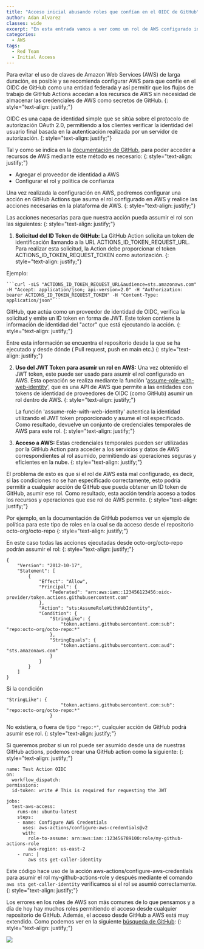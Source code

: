 ```yaml
---
title: "Acceso inicial abusando roles que confían en el OIDC de GitHub"
author: Adan Alvarez
classes: wide
excerpt: "En esta entrada vamos a ver como un rol de AWS configurado incorrectamente para confiar en el OIDC de GitHub como una entidad federada puede ser utilizado para conseguir acceso inicial en una cuenta de AWS."
categories:
  - AWS
tags:
  - Red Team
  - Initial Access
---
```


Para evitar el uso de claves de Amazon Web Services (AWS) de larga duración, es posible y se recomienda configurar AWS para que confíe en el OIDC de GitHub como una entidad federada y así permitir que los flujos de trabajo de GitHub Actions accedan a los recursos de AWS sin necesidad de almacenar las credenciales de AWS como secretos de GitHub.
{: style="text-align: justify;"}

OIDC es una capa de identidad simple que se sitúa sobre el protocolo de autorización OAuth 2.0, permitiendo a los clientes verificar la identidad del usuario final basada en la autenticación realizada por un servidor de autorización.
{: style="text-align: justify;"}

Tal y como se indica en la [documentación de GitHub](https://docs.github.com/es/actions/deployment/security-hardening-your-deployments/configuring-openid-connect-in-amazon-web-services#actualizar-tu-flujo-de-trabajo-de-github-actions), para poder acceder a recursos de AWS mediante este método es necesario:
{: style="text-align: justify;"}
 - Agregar el proveedor de identidad a AWS
 - Configurar el rol y política de confianza

Una vez realizada la configuración en AWS, podremos configurar una acción en GitHub Actions que asuma el rol configurado en AWS y realice las acciones necesarias en la plataforma de AWS.
{: style="text-align: justify;"}

Las acciones necesarias para que nuestra acción pueda assumir el rol son las siguientes:
{: style="text-align: justify;"}

1. **Solicitud del ID Token de GitHub:** La GitHub Action solicita un token de identificación llamando a la URL ACTIONS_ID_TOKEN_REQUEST_URL. Para realizar esta solicitud, la Action debe proporcionar el token ACTIONS_ID_TOKEN_REQUEST_TOKEN como autorización.
{: style="text-align: justify;"}

Ejemplo:  
    
    ```curl -sLS "ACTIONS_ID_TOKEN_REQUEST_URL&audience=sts.amazonaws.com" -H "Accept: application/json; api-version=2.0" -H "Authorization: bearer ACTIONS_ID_TOKEN_REQUEST_TOKEN" -H "Content-Type: application/json"```

GitHub, que actúa como un proveedor de identidad de OIDC, verifica la solicitud y emite un ID token en forma de JWT. Este token contiene la información de identidad del "actor" que está ejecutando la acción.
{: style="text-align: justify;"}

Entre esta información se encuentra el repositorio desde la que se ha ejecutado y desde dónde ( Pull request, push en main etc.)
{: style="text-align: justify;"}

2. **Uso del JWT Token para asumir un rol en AWS:** Una vez obtenido el JWT token, este puede ser usado para asumir el rol configurado en AWS. Esta operación se realiza mediante la función '[assume-role-with-web-identity](https://docs.aws.amazon.com/cli/latest/reference/sts/assume-role-with-web-identity.html)', que es una API de AWS que permite a las entidades con tokens de identidad de proveedores de OIDC (como GitHub) asumir un rol dentro de AWS.
{: style="text-align: justify;"}

    La función 'assume-role-with-web-identity' autentica la identidad utilizando el JWT token proporcionado y asume el rol especificado. Como resultado, devuelve un conjunto de credenciales temporales de AWS para este rol.
{: style="text-align: justify;"}

3. **Acceso a AWS:** Estas credenciales temporales pueden ser utilizadas por la GitHub Action para acceder a los servicios y datos de AWS correspondientes al rol asumido, permitiendo así operaciones seguras y eficientes en la nube.
{: style="text-align: justify;"}

El problema de esto es que si el rol de AWS está mal configurado, es decir, si las condiciones no se han especificado correctamente, esto podría permitir a cualquier acción de GitHub que pueda obtener un ID token de GitHub, asumir ese rol. Como resultado, esta acción tendría acceso a todos los recursos y operaciones que ese rol de AWS permite. 
{: style="text-align: justify;"}

Por ejemplo, en la documentación de GitHub podemos ver un ejemplo de política para este tipo de roles en la cual se da acceso desde el repositorio octo-org/octo-repo
{: style="text-align: justify;"}

En este caso todas las acciones ejecutadas desde octo-org/octo-repo podrán assumir el rol:
{: style="text-align: justify;"}

```
{
    "Version": "2012-10-17",
    "Statement": [
        {
            "Effect": "Allow",
            "Principal": {
                "Federated": "arn:aws:iam::123456123456:oidc-provider/token.actions.githubusercontent.com"
            },
            "Action": "sts:AssumeRoleWithWebIdentity",
            "Condition": {
                "StringLike": {
                    "token.actions.githubusercontent.com:sub": "repo:octo-org/octo-repo:*"
                },
                "StringEquals": {
                    "token.actions.githubusercontent.com:aud": "sts.amazonaws.com"
                }
            }
        }
    ]
}
```

Si la condición

```
"StringLike": {
                    "token.actions.githubusercontent.com:sub": "repo:octo-org/octo-repo:*"
                }
```

No existiera, o fuera de tipo ```"repo:*"```, cualquier acción de GitHub podrá asumir ese rol.
{: style="text-align: justify;"}

Si queremos probar si un rol puede ser asumido desde una de nuestras GitHub actions, podemos crear una GitHub action como la siguiente:
{: style="text-align: justify;"}

```
name: Test Action OIDC
on:
  workflow_dispatch:
permissions:
  id-token: write # This is required for requesting the JWT
  
jobs:
  test-aws-access:
    runs-on: ubuntu-latest
    steps:
    - name: Configure AWS Credentials
      uses: aws-actions/configure-aws-credentials@v2
      with:
        role-to-assume: arn:aws:iam::123456789100:role/my-github-actions-role
        aws-region: us-east-2
    - run: |
        aws sts get-caller-identity
```

Este código hace uso de la acción aws-actions/configure-aws-credentials para asumir el rol my-github-actions-role y después mediante el comando ```aws sts get-caller-identity``` verificamos si el rol se asumió correctamente.
{: style="text-align: justify;"}

Los errores en los roles de AWS son más comunes de lo que pensamos y a día de hoy hay muchos roles permitiendo el acceso desde cualquier repositorio de GitHub. Además, el acceso desde GitHub a AWS está muy extendido. Como podemos ver en la siguiente [búsqueda de GitHub](https://github.com/search?q=%2Frole-to-assume%3A+arn%3Aaws%3Aiam%3A%3A%5Cd%7B12%7D%3Arole%5C%2F%5Ba-zA-Z0-9%2B%3D%2C.%40_-%5D%2B%24%2F&type=code): 
{: style="text-align: justify;"}

[![](https://donttouchmynet.github.io/assets/images/githubawsrolesearch.PNG)](https://donttouchmynet.github.io/assets/images/githubawsrolesearch.PNG)
